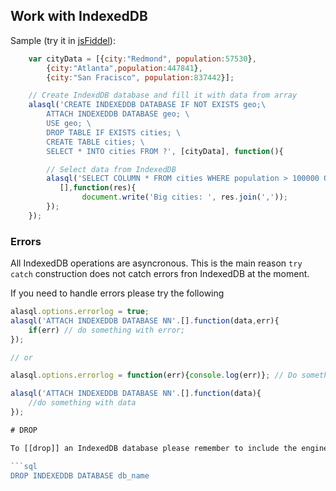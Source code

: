 ## Work with IndexedDB

Sample (try it in [jsFiddel](http://jsfiddle.net/agershun/1t2rrr78/)):
```js
    var cityData = [{city:"Redmond", population:57530},
        {city:"Atlanta",population:447841},
        {city:"San Fracisco", population:837442}];

    // Create IndexdDB database and fill it with data from array
    alasql('CREATE INDEXEDDB DATABASE IF NOT EXISTS geo;\
        ATTACH INDEXEDDB DATABASE geo; \
        USE geo; \
        DROP TABLE IF EXISTS cities; \
        CREATE TABLE cities; \
        SELECT * INTO cities FROM ?', [cityData], function(){

        // Select data from IndexedDB
        alasql('SELECT COLUMN * FROM cities WHERE population > 100000 ORDER BY city DESC',
           [],function(res){
                document.write('Big cities: ', res.join(','));
        });
    });
```

### Errors

All IndexedDB operations are asyncronous. This is the main reason ```try catch``` construction does not catch errors fron IndexedDB at the moment. 

If you need to handle errors please try the following

```js
alasql.options.errorlog = true; 
alasql('ATTACH INDEXEDDB DATABASE NN'.[].function(data,err){
    if(err) // do something with error;
});

// or 

alasql.options.errorlog = function(err){console.log(err)}; // Do something with error

alasql('ATTACH INDEXEDDB DATABASE NN'.[].function(data){
    //do something with data
});

# DROP

To [[drop]] an IndexedDB database please remember to include the engine name

```sql
DROP INDEXEDDB DATABASE db_name
```